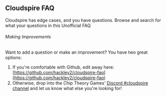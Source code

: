 ## Cloudspire FAQ

Cloudspire has edge cases, and you have questions. Browse and search for what your questions in this
Unofficial FAQ

###### Making Improvements

Want to add a question or make an improvement? You have two great options:
1. If you're comfortable with Github, edit away
here: [https://github.com/hackley2/cloudspire-faq](https://github.com/hackley2/cloudspire-faq) 
2. Otherwise, drop into
the Chip Theory Games' [Discord #cloudspire channel](https://discord.com/channels/273472391403798528/440579921031725057)
and let us know what else you're looking for!

